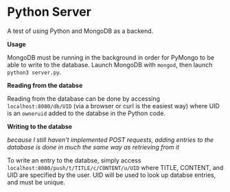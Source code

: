 # Python Server

A test of using Python and MongoDB as a backend.

**Usage**

MongoDB must be running in the background in order for PyMongo to be able to write to the database. 
Launch MongoDB with `mongod`, then launch `python3 server.py`.

**Reading from the databse**

Reading from the database can be done by accessing `localhost:8080/db/UID` (via a browser or curl is the easiest way) where UID is an `owneruid` added to the databse in the Python code. 

**Writing to the databse**

*because I still haven't implemented POST requests, adding entries to the database is done in much the same way as retrieving from it*

To write an entry to the databse, simply access `localhost:8080/push/t/TITLE/c/CONTENT/u/UID` where TITLE, CONTENT, and UID are specified by the user. UID will be used to look up databse entries, and must be unique. 